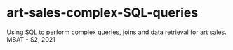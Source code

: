 # art-sales-complex-SQL-queries
Using SQL to perform complex queries, joins and data retrieval for art sales. MBAT - S2, 2021
